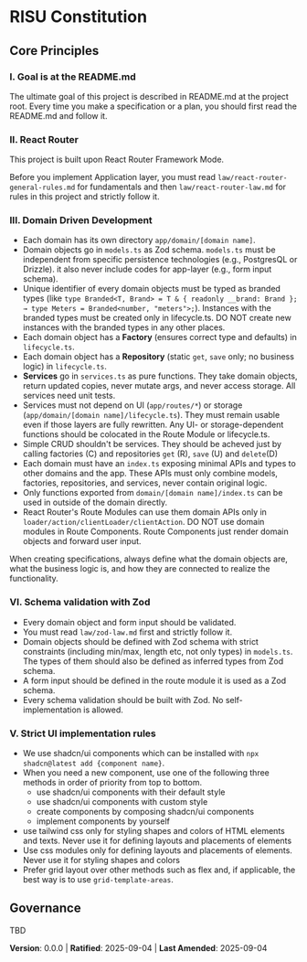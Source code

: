 # RISU Constitution

## Core Principles

### I. Goal is at the README.md

The ultimate goal of this project is described in README.md at the project root.
Every time you make a specification or a plan, you should first read the README.md and follow it.

### II. React Router 

This project is built upon React Router Framework Mode.

Before you implement Application layer, you must read `law/react-router-general-rules.md` for fundamentals and then `law/react-router-law.md` for rules in this project and strictly follow it.

### III. Domain Driven Development

* Each domain has its own directory `app/domain/[domain name]`.
* Domain objects go in `models.ts` as Zod schema. `models.ts` must be independent from specific persistence technologies (e.g., PostgresQL or Drizzle). it also never include codes for app-layer (e.g., form input schema).
* Unique identifier of every domain objects must be typed as branded types  (like `type Branded<T, Brand> = T & { readonly __brand: Brand }; → type Meters = Branded<number, "meters">;`). Instances with the branded types must be created only in lifecycle.ts. DO NOT create new instances with the branded types in any other places.
* Each domain object has a **Factory** (ensures correct type and defaults) in `lifecycle.ts`.
* Each domain object has a **Repository** (static `get`, `save` only; no business logic) in `lifecycle.ts`.
* **Services** go in `services.ts` as pure functions. They take domain objects, return updated copies, never mutate args, and never access storage. All services need unit tests.
* Services must not depend on UI (`app/routes/*`) or storage (`app/domain/[domain name]/lifecycle.ts`). They must remain usable even if those layers are fully rewritten. Any UI- or storage-dependent functions should be colocated in the Route Module or lifecycle.ts.
* Simple CRUD shouldn't be services. They should be acheved just by calling factories (C) and repositories `get` (R), `save` (U) and `delete`(D)
* Each domain must have an `index.ts` exposing minimal APIs and types to other domains and the app. These APIs must only combine models, factories, repositories, and services, never contain original logic.
* Only functions exported from `domain/[domain name]/index.ts` can be used in outside of the domain directly.
* React Router's Route Modules can use them domain APIs only in `loader/action/clientLoader/clientAction`. DO NOT use domain modules in Route Components. Route Components just render domain objects and forward user input.

When creating specifications, always define what the domain objects are, what the business logic is, and how they are connected to realize the functionality.

### VI. Schema validation with Zod

* Every domain object and form input should be validated.
* You must read `law/zod-law.md` first and strictly follow it.
* Domain objects should be defined with Zod schema with strict constraints (including min/max, length etc, not only types) in `models.ts`. The types of them should also be defined as inferred types from Zod schema.
* A form input should be defined in the route module it is used as a Zod schema.
* Every schema validation should be built with Zod. No self-implementation is allowed.

### V. Strict UI implementation rules

- We use shadcn/ui components which can be installed with `npx shadcn@latest add {component name}`. 
- When you need a new component, use one of the following three methods in order of priority from top to bottom.
  - use shadcn/ui components with their default style
  - use shadcn/ui components with custom style
  - create components by composing shadcn/ui components
  - implement components by yourself
- use tailwind css only for styling shapes and colors of HTML elements and texts. Never use it for defining layouts and placements of elements
- Use css modules only for defining layouts and placements of elements. Never use it for styling shapes and colors
- Prefer grid layout over other methods such as flex and, if applicable, the best way is to use `grid-template-areas`.

## Governance

TBD

**Version**: 0.0.0 | **Ratified**: 2025-09-04 | **Last Amended**: 2025-09-04
